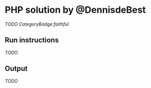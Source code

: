 # PHP solution by @DennisdeBest

*TODO CategoryBadge:faithful*

## Run instructions

*TODO*

## Output

*TODO*

